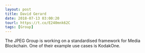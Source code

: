 ```yaml
---
layout: post
title: David Gerard
date: 2018-07-13 03:00:20
tourl: https://t.co/E240mnk62C
tags: [Group]
---
```

The JPEG Group is working on a standardised framework for Media Blockchain. One of their example use cases is KodakOne.